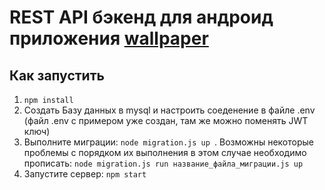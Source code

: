 # REST API бэкенд для андроид приложения [wallpaper](https://github.com/IlyaIIS/WallpaperGenerator)

## Как запустить
1) ``` npm install ```
2) Создать Базу данных в mysql и настроить соеденение в файле .env (файл .env с примером уже создан, там же можно поменять JWT ключ)
3) Выполните миграции: ```node migration.js up ```. Возможны некоторые проблемы с порядком их выполнения в этом случае необходимо прописать: ``` node migration.js run название_файла_миграции.js up ```
4) Запустите сервер: ``` npm start ```